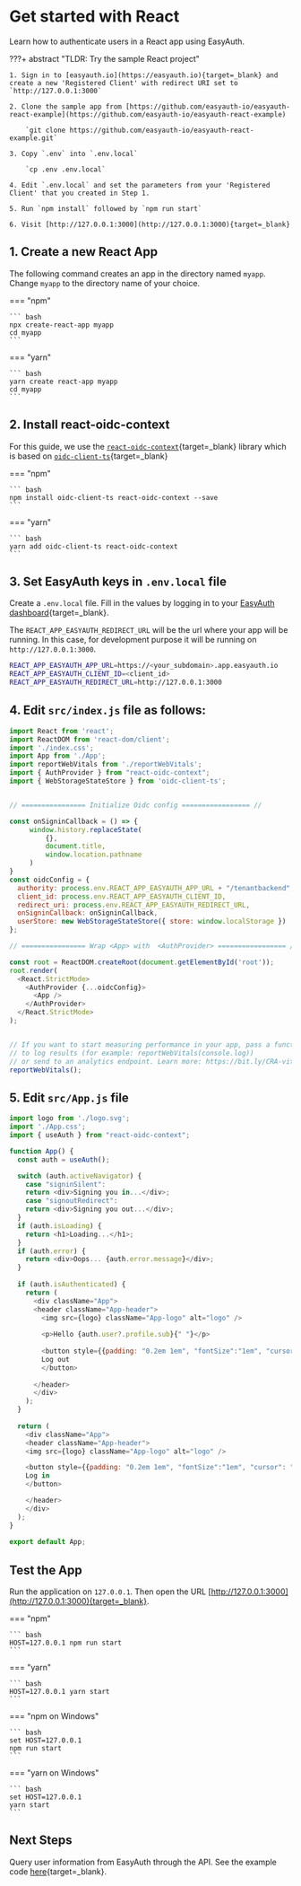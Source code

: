 # Get started with React

Learn how to authenticate users in a React app using EasyAuth.


???+ abstract "TLDR: Try the sample React project"

    1. Sign in to [easyauth.io](https://easyauth.io){target=_blank} and create a new 'Registered Client' with redirect URI set to `http://127.0.0.1:3000`
    
    2. Clone the sample app from [https://github.com/easyauth-io/easyauth-react-example](https://github.com/easyauth-io/easyauth-react-example)

        `git clone https://github.com/easyauth-io/easyauth-react-example.git`

    3. Copy `.env` into `.env.local`

        `cp .env .env.local`

    4. Edit `.env.local` and set the parameters from your 'Registered Client' that you created in Step 1.

    5. Run `npm install` followed by `npm run start`

    6. Visit [http://127.0.0.1:3000](http://127.0.0.1:3000){target=_blank}


## 1. Create a new React App

The following command creates an app in the directory named `myapp`. Change `myapp` to the directory name of your choice.

=== "npm"

    ``` bash
    npx create-react-app myapp
    cd myapp
    ```

=== "yarn"

    ``` bash
    yarn create react-app myapp
    cd myapp
    ```

## 2. Install react-oidc-context

For this guide, we use the [`react-oidc-context`](https://www.npmjs.com/package/react-oidc-context){target=_blank} library which is based on [`oidc-client-ts`](https://www.npmjs.com/package/oidc-client-ts){target=_blank}

=== "npm"

    ``` bash
    npm install oidc-client-ts react-oidc-context --save
    ```

=== "yarn"

    ``` bash
    yarn add oidc-client-ts react-oidc-context
    ```


## 3. Set EasyAuth keys in `.env.local` file

Create a `.env.local` file. Fill in the values by logging in to your [EasyAuth dashboard](https://easyauth.io){target=_blank}.

The `REACT_APP_EASYAUTH_REDIRECT_URL` will be the url where your app will be running. In this case, for development purpose it will be running on `http://127.0.0.1:3000`.


``` bash title=".env.local"
REACT_APP_EASYAUTH_APP_URL=https://<your_subdomain>.app.easyauth.io
REACT_APP_EASYAUTH_CLIENT_ID=<client_id>
REACT_APP_EASYAUTH_REDIRECT_URL=http://127.0.0.1:3000
```

## 4. Edit `src/index.js` file as follows:

``` js title="src/index.js"
import React from 'react';
import ReactDOM from 'react-dom/client';
import './index.css';
import App from './App';
import reportWebVitals from './reportWebVitals';
import { AuthProvider } from "react-oidc-context";
import { WebStorageStateStore } from 'oidc-client-ts';


// ================ Initialize Oidc config ================= //

const onSigninCallback = () => {
     window.history.replaceState(
         {},
         document.title,
         window.location.pathname
     )
}
const oidcConfig = {
  authority: process.env.REACT_APP_EASYAUTH_APP_URL + "/tenantbackend",
  client_id: process.env.REACT_APP_EASYAUTH_CLIENT_ID,
  redirect_uri: process.env.REACT_APP_EASYAUTH_REDIRECT_URL,
  onSigninCallback: onSigninCallback,
  userStore: new WebStorageStateStore({ store: window.localStorage })
};

// ================ Wrap <App> with  <AuthProvider> ================= //

const root = ReactDOM.createRoot(document.getElementById('root'));
root.render(
  <React.StrictMode>
    <AuthProvider {...oidcConfig}>
      <App />
    </AuthProvider>
  </React.StrictMode>
);


// If you want to start measuring performance in your app, pass a function
// to log results (for example: reportWebVitals(console.log))
// or send to an analytics endpoint. Learn more: https://bit.ly/CRA-vitals
reportWebVitals();
```

## 5. Edit `src/App.js` file

``` js title="src/App.js"
import logo from './logo.svg';
import './App.css';
import { useAuth } from "react-oidc-context";

function App() {
  const auth = useAuth();

  switch (auth.activeNavigator) {
    case "signinSilent":
    return <div>Signing you in...</div>;
    case "signoutRedirect":
    return <div>Signing you out...</div>;
  }
  if (auth.isLoading) {
    return <h1>Loading...</h1>;
  }
  if (auth.error) {
    return <div>Oops... {auth.error.message}</div>;
  }
  
  if (auth.isAuthenticated) {
    return (
      <div className="App">
      <header className="App-header">
        <img src={logo} className="App-logo" alt="logo" />
        
        <p>Hello {auth.user?.profile.sub}{" "}</p>
        
        <button style={{padding: "0.2em 1em", "fontSize":"1em", "cursor": "pointer"}} onClick={() => {auth.removeUser()}}>
        Log out
        </button>
        
      </header>
      </div>
    );
  }
    
  return (
    <div className="App">
    <header className="App-header">
    <img src={logo} className="App-logo" alt="logo" />

    <button style={{padding: "0.2em 1em", "fontSize":"1em", "cursor": "pointer"}} onClick={() => void auth.signinRedirect()}>
    Log in
    </button>

    </header>
    </div>
  );
}
    
export default App;
```

## Test the App

Run the application on `127.0.0.1`. Then open the URL [http://127.0.0.1:3000](http://127.0.0.1:3000){target=_blank}.

=== "npm"

    ``` bash
    HOST=127.0.0.1 npm run start
    ```

=== "yarn"

    ``` bash
    HOST=127.0.0.1 yarn start
    ```
=== "npm on Windows"

    ``` bash
    set HOST=127.0.0.1
    npm run start
    ```

=== "yarn on Windows"

    ``` bash
    set HOST=127.0.0.1
    yarn start
    ```


## Next Steps

Query user information from EasyAuth through the API. See the example code [here](https://github.com/easyauth-io/easyauth-react-example/blob/main/src/Profile.jsx){target=_blank}.